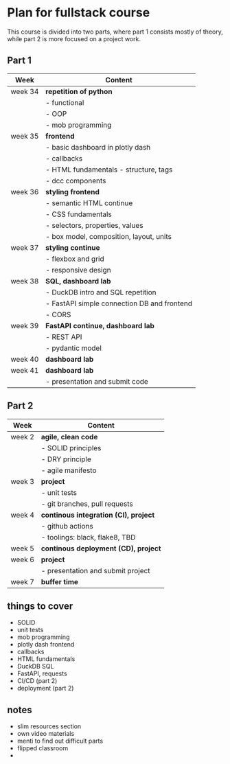 # Plan for fullstack course

This course is divided into two parts, where part 1 consists mostly of theory, while part 2 is more focused on a project work.

## Part 1

| Week    | Content                                     |
| ------- | ------------------------------------------- |
| week 34 | **repetition of python**                    |
|         | - functional                                |
|         | - OOP                                       |
|         | - mob programming                           |
| week 35 | **frontend**                                |
|         | - basic dashboard in plotly dash            |
|         | - callbacks                                 |
|         | - HTML fundamentals - structure, tags       |
|         | - dcc components                            |
| week 36 | **styling frontend**                        |
|         | - semantic HTML continue                    |
|         | - CSS fundamentals                          |
|         | - selectors, properties, values             |
|         | - box model, composition, layout, units     |
| week 37 | **styling continue**                        |
|         | - flexbox and grid                          |
|         | - responsive design                         |
| week 38 | **SQL, dashboard lab**                      |
|         | - DuckDB intro and SQL repetition           |
|         | - FastAPI simple connection DB and frontend |
|         | - CORS                                      |
| week 39 | **FastAPI continue, dashboard lab**         |
|         | - REST API                                  |
|         | - pydantic model                            |
| week 40 | **dashboard lab**                           |
| week 41 | **dashboard lab**                           |
|         | - presentation and submit code              |

## Part 2

| Week   | Content                                 |
| ------ | --------------------------------------- |
| week 2 | **agile, clean code**                   |
|        | - SOLID principles                      |
|        | - DRY principle                         |
|        | - agile manifesto                       |
| week 3 | **project**                             |
|        | - unit tests                            |
|        | - git branches, pull requests           |
| week 4 | **continous integration (CI), project** |
|        | - github actions                        |
|        | - toolings: black, flake8, TBD          |
| week 5 | **continous deployment (CD), project**  |
| week 6 | **project**                             |
|        | - presentation and submit project       |
| week 7 | **buffer time**                         |

## things to cover

- SOLID
- unit tests
- mob programming
- plotly dash frontend
- callbacks
- HTML fundamentals
- DuckDB SQL
- FastAPI, requests
- CI/CD (part 2)
- deployment (part 2)

## notes

- slim resources section
- own video materials
- menti to find out difficult parts
- flipped classroom
-
